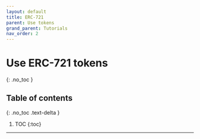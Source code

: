 ```yaml
---
layout: default
title: ERC-721
parent: Use tokens
grand_parent: Tutorials
nav_order: 2
---
```


# Use ERC-721 tokens
{: .no_toc }

## Table of contents
{: .no_toc .text-delta }

1. TOC
{:toc}

---
